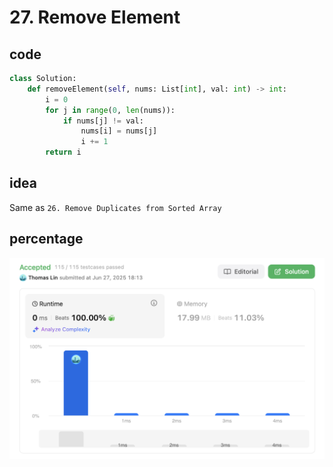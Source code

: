 # 27. Remove Element
## code
```python
class Solution:
    def removeElement(self, nums: List[int], val: int) -> int:
        i = 0
        for j in range(0, len(nums)):
            if nums[j] != val:
                nums[i] = nums[j]
                i += 1
        return i 
```
## idea
Same as `26. Remove Duplicates from Sorted Array `
## percentage
![](/assetPic/element.png)
